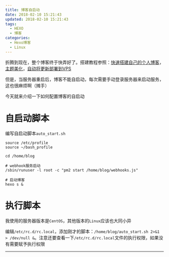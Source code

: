 ```yaml
---
title: 博客自启动
date: 2018-02-10 15:21:43
updated: 2018-02-10 15:21:43
tags:
  - HEXO
  - 博客
categories: 
  - Hexo博客
  - Linux
---
```


折腾到现在，整个博客终于快弄好了。搭建教程参照：[快速搭建自己的个人博客][1]，[主题美化][2]，[自动将更新部署到VPS][3]

但是，当服务器重启后，博客不能自启动，每次需要手动登录服务器来启动服务，这也很麻烦啊（摊手）

今天就来介绍一下如何配置博客的自启动

# 自启动脚本
编写自启动脚本`auto_start.sh`
```
source /etc/profile
source ~/bash_profile

cd /home/blog

# webhook服务启动
/sbin/runuser -l root -c "pm2 start /home/blog/webhooks.js"

# 启动博客
hexo s &
```

# 执行脚本
我使用的服务器版本是`CentOS`，其他版本的`Linux`应该也大同小异

编辑`/etc/rc.d/rc.local`，添加刚才的脚本：`/home/blog/auto_start.sh 2>&1 > /dev/null &`。注意还要查看一下`/etc/rc.d/rc.local`文件的执行权限，如果没有需要赋予执行权限

---
[1]: http://blog.winsky.wang/2018/02/03/%E4%B8%AA%E4%BA%BA%E5%8D%9A%E5%AE%A2Hexo%E6%90%AD%E5%BB%BA/ "快速搭建自己的个人博客"
[2]: http://blog.winsky.wang/2018/02/04/Hexo%E5%8D%9A%E5%AE%A2Next%E4%B8%BB%E9%A2%98%E9%85%8D%E7%BD%AE/ "主题美化"
[3]: http://blog.winsky.wang/2018/02/10/%E8%87%AA%E5%8A%A8%E5%B0%86%E6%9B%B4%E6%96%B0%E9%83%A8%E7%BD%B2%E5%88%B0VPS/ "自动将更新部署到VPS"